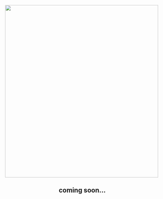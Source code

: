 
<img align="center" width="500" height="562.68" src="https://i.imgur.com/WxYzJUq.png">



<h2 style="text-align:center;">coming soon...</h2>


